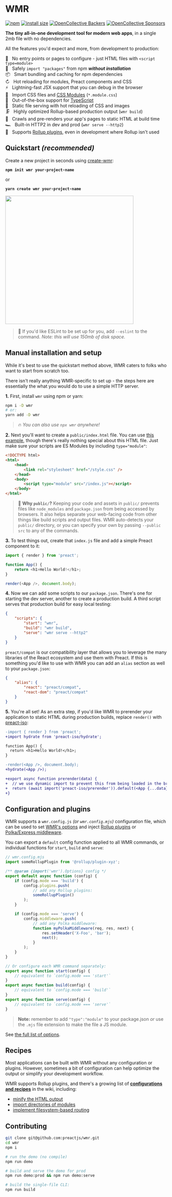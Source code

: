 # WMR

[![npm](https://img.shields.io/npm/v/wmr.svg)](http://npm.im/wmr)
[![install size](https://packagephobia.com/badge?p=wmr)](https://packagephobia.com/result?p=wmr)
[![OpenCollective Backers](https://opencollective.com/preact/backers/badge.svg)](#backers)
[![OpenCollective Sponsors](https://opencollective.com/preact/sponsors/badge.svg)](#sponsors)

**The tiny all-in-one development tool for modern web apps**, in a single 2mb file with no dependencies.

All the features you'd expect and more, from development to production:

🔨 &nbsp; No entry points or pages to configure - just HTML files with `<script type=module>`<br>
🦦 &nbsp; Safely `import "packages"` from npm **_without installation_**<br>
📦 &nbsp; Smart bundling and caching for npm dependencies<br>
↻ &nbsp; Hot reloading for modules, Preact components and CSS<br>
⚡️ &nbsp; Lightning-fast JSX support that you can debug in the browser<br>
💄 &nbsp; Import CSS files and [CSS Modules](https://github.com/css-modules/css-modules) (`*.module.css`)<br>
🔩 &nbsp; Out-of-the-box support for [TypeScript](https://www.typescriptlang.org/)<br>
📂 &nbsp; Static file serving with hot reloading of CSS and images<br>
🗜 &nbsp; Highly optimized Rollup-based production output (`wmr build`)<br>
📑 &nbsp; Crawls and pre-renders your app's pages to static HTML at build time<br>
🏎 &nbsp; Built-in HTTP2 in dev and prod (`wmr serve --http2`)<br>
🔧 &nbsp; Supports [Rollup plugins](#configuration-and-plugins), even in development where Rollup isn't used

## Quickstart _(recommended)_

Create a new project in seconds using [create-wmr](https://npm.im/create-wmr):

<strong><code>npm init wmr your-project-name</code></strong>

or

<strong><code>yarn create wmr your-project-name</code></strong>

<p>
<img width="400" src="https://user-images.githubusercontent.com/105127/100917537-4661e100-34a5-11eb-89bd-565b7bc31919.gif">
</p>

> 💁 If you'd like ESLint to be set up for you, add `--eslint` to the command. _Note: this will use 150mb of disk space._

## Manual installation and setup

While it's best to use the quickstart method above, WMR caters to folks who want to start from scratch too.

There isn't really anything WMR-specific to set up - the steps here are essentially the what you would do to use a simple HTTP server.

**1.** First, install `wmr` using npm or yarn:

```sh
npm i -D wmr
# or:
yarn add -D wmr
```

> 🔥 _You can also use `npx wmr` anywhere!_

**2.** Next you'll want to create a `public/index.html` file. You can use [this example](https://github.com/preactjs/wmr/blob/master/demo/public/index.html), though there's really nothing special about this HTML file. Just make sure your scripts are ES Modules by including `type="module"`:

```html
<!DOCTYPE html>
<html>
	<head>
		<link rel="stylesheet" href="/style.css" />
	</head>
	<body>
		<script type="module" src="/index.js"></script>
	</body>
</html>
```

> 💁 **Why `public/`?** Keeping your code and assets in `public/` prevents files like `node_modules` and `package.json` from being accessed by browsers. It also helps separate your web-facing code from other things like build scripts and output files.
> WMR auto-detects your `public/` directory, or you can specify your own by passing `--public src` to any of the commands.

**3.** To test things out, create that `index.js` file and add a simple Preact component to it:

```js
import { render } from 'preact';

function App() {
	return <h1>Hello World!</h1>;
}

render(<App />, document.body);
```

**4.** Now we can add some scripts to our `package.json`. There's one for starting the dev server, another to create a production build. A third script serves that production build for easy local testing:

```json
{
	"scripts": {
		"start": "wmr",
		"build": "wmr build",
		"serve": "wmr serve --http2"
	}
}
```

`preact/compat` is our compatibility layer that allows you to leverage the many libraries of the React ecosystem and use them with Preact. If this is something you'd like to use with WMR you can add an `alias` section as well to your `package.json`:

```json
{
	"alias": {
		"react": "preact/compat",
		"react-dom": "preact/compat"
	}
}
```

**5.** You're all set! As an extra step, if you'd like WMR to prerender your application to static HTML during production builds, replace `render()` with [preact-iso](https://www.npmjs.com/package/preact-iso):

```diff
-import { render } from 'preact';
+import hydrate from 'preact-iso/hydrate';

function App() {
  return <h1>Hello World!</h1>;
}

-render(<App />, document.body);
+hydrate(<App />);

+export async function prerender(data) {
+  // we use dynamic import to prevent this from being loaded in the browser:
+  return (await import('preact-iso/prerender')).default(<App {...data} />);
+}
```

## Configuration and plugins

WMR supports a `wmr.config.js` _(or `wmr.config.mjs`)_ configuration file, which can be used to set [WMR's options](https://github.com/preactjs/wmr/blob/master/types.d.ts) and inject [Rollup plugins](https://github.com/rollup/plugins) or [Polka/Express middleware](https://github.com/lukeed/polka#middleware).

You can export a `default` config function applied to all WMR commands, or individual functions for `start`, `build` and `serve`:

```js
// wmr.config.mjs
import someRollupPlugin from '@rollup/plugin-xyz';

/** @param {import('wmr').Options} config */
export default async function (config) {
	if (config.mode === 'build') {
		config.plugins.push(
			// add any Rollup plugins:
			someRollupPlugin()
		);
	}

	if (config.mode === 'serve') {
		config.middleware.push(
			// add any Polka middleware:
			function myPolkaMiddleware(req, res, next) {
				res.setHeader('X-Foo', 'bar');
				next();
			}
		);
	}
}

// Or configure each WMR command separately:
export async function start(config) {
	// equivalent to `config.mode === 'start'`
}
export async function build(config) {
	// equivalent to `config.mode === 'build'`
}
export async function serve(config) {
	// equivalent to `config.mode === 'serve'`
}
```

> **Note:** remember to add `"type":"module"` to your package.json _or_ use the `.mjs` file extension to make the file a JS module.

See [the full list of options](https://github.com/preactjs/wmr/blob/master/types.d.ts).

## Recipes

Most applications can be built with WMR without any configuration or plugins.
However, sometimes a bit of configuration can help optimize the output or simplify your development workflow.

WMR supports Rollup plugins, and there's a growing list of [**configurations and recipes**](https://github.com/preactjs/wmr/wiki/Configuration-Recipes) in the wiki, including:

- [minify the HTML output](https://github.com/preactjs/wmr/wiki/Configuration-Recipes#minifying-html)
- [import directories of modules](https://github.com/preactjs/wmr/wiki/Configuration-Recipes#importing-directories-of-files)
- [implement filesystem-based routing](https://github.com/preactjs/wmr/wiki/Configuration-Recipes#filesystem-based-routing--page-component-loading)

## Contributing

```sh
git clone git@github.com:preactjs/wmr.git
cd wmr
npm i

# run the demo (no compile)
npm run demo

# build and serve the demo for prod
npm run demo:prod && npm run demo:serve

# build the single-file CLI:
npm run build
```
